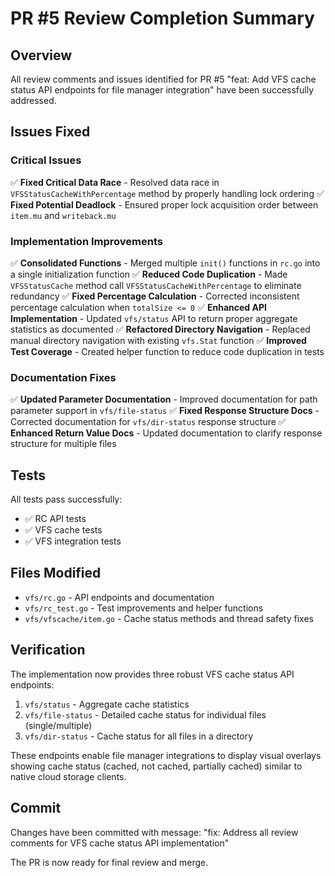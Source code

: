 # PR #5 Review Completion Summary

## Overview
All review comments and issues identified for PR #5 "feat: Add VFS cache status API endpoints for file manager integration" have been successfully addressed.

## Issues Fixed

### Critical Issues
✅ **Fixed Critical Data Race** - Resolved data race in `VFSStatusCacheWithPercentage` method by properly handling lock ordering
✅ **Fixed Potential Deadlock** - Ensured proper lock acquisition order between `item.mu` and `writeback.mu`

### Implementation Improvements
✅ **Consolidated Functions** - Merged multiple `init()` functions in `rc.go` into a single initialization function
✅ **Reduced Code Duplication** - Made `VFSStatusCache` method call `VFSStatusCacheWithPercentage` to eliminate redundancy
✅ **Fixed Percentage Calculation** - Corrected inconsistent percentage calculation when `totalSize <= 0`
✅ **Enhanced API Implementation** - Updated `vfs/status` API to return proper aggregate statistics as documented
✅ **Refactored Directory Navigation** - Replaced manual directory navigation with existing `vfs.Stat` function
✅ **Improved Test Coverage** - Created helper function to reduce code duplication in tests

### Documentation Fixes
✅ **Updated Parameter Documentation** - Improved documentation for path parameter support in `vfs/file-status`
✅ **Fixed Response Structure Docs** - Corrected documentation for `vfs/dir-status` response structure
✅ **Enhanced Return Value Docs** - Updated documentation to clarify response structure for multiple files

## Tests
All tests pass successfully:
- ✅ RC API tests
- ✅ VFS cache tests
- ✅ VFS integration tests

## Files Modified
- `vfs/rc.go` - API endpoints and documentation
- `vfs/rc_test.go` - Test improvements and helper functions
- `vfs/vfscache/item.go` - Cache status methods and thread safety fixes

## Verification
The implementation now provides three robust VFS cache status API endpoints:
1. `vfs/status` - Aggregate cache statistics
2. `vfs/file-status` - Detailed cache status for individual files (single/multiple)
3. `vfs/dir-status` - Cache status for all files in a directory

These endpoints enable file manager integrations to display visual overlays showing cache status (cached, not cached, partially cached) similar to native cloud storage clients.

## Commit
Changes have been committed with message: "fix: Address all review comments for VFS cache status API implementation"

The PR is now ready for final review and merge.